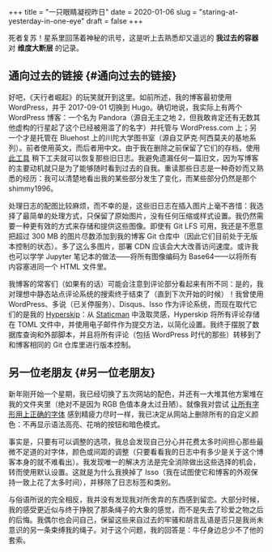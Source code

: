 +++
title = "一只眼睛凝视昨日"
date = 2020-01-06
slug = "staring-at-yesterday-in-one-eye"
draft = false
+++

死者复苏！星系里回荡着神秘的讯号，这是听上去熟悉却又遥远的 **我过去的容器** 对 **维度大断层** 的记录。


## 通向过去的链接 {#通向过去的链接}

好吧，《天行者崛起》的玩笑就开到这里。如前所述，我的博客最初使用 WordPress，并于 2017-09-01 切换到 Hugo。确切地说，我实际上有两个 WordPress 博客：一个名为 Pandora（源自无主之地 2，但我敢肯定还有无数其他虚构的行星起了这个已经被用滥了的名字）并托管与 WordPress.com 上；另一个才是托管在 Bluehost 上的川陀大学图书室（源自艾萨克·阿西莫夫的基地系列）。前者使用英文，而后者用中文。由于我在删除之前保留了它们的存档，使用 [此工具](https://github.com/SchumacherFM/wordpress-to-hugo-exporter) 稍下工夫就可以恢复那些旧日志。我避免遗漏任何一篇旧文，因为写博客的主要动机就只是为了能够随时看到过去的自我。重读那些日志是一种奇妙而又熟悉的经历：我可以清楚地看出我的某些部分发生了变化，而某些部分仍然是那个 shimmy1996。

处理日志的配图比较麻烦，而不幸的是，这些旧日志在插入图片上毫不吝惜：我选择了最简单的处理方式，只保留了原始图片，没有任何压缩或样式设置。我仍然需要一种更有效的方式来存储和提供这些图像。即使有 Git LFS 可用，我还是不愿意把超过 300 MB 的图片尽数添加到我的博客 Git 仓库中（因此它们目前处于无版本控制的状态）。多了这么多图片，部署 CDN 应该会大大改善访问速度。或许我也可以学学 Jupyter 笔记本的做法——将所有图像编码为 Base64——以将所有内容塞进同一个 HTML 文件里。

我博客的常客们（如果有的话）可能会注意到评论部分看起来有所不同：是的，我对理想中静态站点评论系统的搜索终于结束了（直到下次开始的时候）！我曾使用 WordPress、多说（已关停服务）、Disqus、Isso 作为评论系统，而现在取代它们的是我的 [Hyperskip](https://git.shimmy1996.com/shimmy1996/hugo-hyperskip)：从 [Staticman](https://staticman.net/) 中汲取灵感，Hyperskip 将所有评论存储在 TOML 文件中，并使用电子邮件作为提交方法，以简化设置。我终于摆脱了数据库查询和外部脚本，并且将所有评论（包括 WordPress 时代的那些）转移到了和博客相同的 Git 仓库里进行版本控制。


## 另一位老朋友 {#另一位老朋友}

新年刚开始一个星期，我已经切换了五次网站的配色，并还有一大堆其他方案堆在我的文件夹里（绝对不是因为 RGB 色值本身太过丑陋）。就像我对尝试 [让所有字形用上正确的字体](/zh/posts/2019-12-01-fun-with-fonts-on-the-web/) 感到精疲力尽时一样，我已决定从网站上删除所有的自定义颜色：不再显示语法高亮、花哨的按钮和暗色模式。

事实是，只要有可以调整的选项，我总会发现自己分心并花费太多时间担心那些最微不足道的对字体，颜色或间距的调整（只要看看我的日志中有多少是关于这个博客本身的就不难看出）。我发现唯一的解决方法是完全消除做出这些选择的机会，转而使用默认设置。这就是为什么我换掉了 Isso（我在试图使它和博客的外观保持一致上花了太多时间），并移除了日志标签和类别。

与俗语所说的完全相反，我并没有发现我对所舍弃的东西感到留恋。大部分时候，我的感受更近似与终于挣脱了那条绳子的大象的感觉，而不是失去了珍爱之物之后的后悔。我偶尔也会问自己，保留这些来自过去的牢骚和胡言乱语是否只是我尚未意识的另一条束缚我的绳子。对于这个问题，我的回答是：牛仔身边总少不了他的套索。
